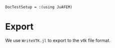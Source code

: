 ```@meta
DocTestSetup = :(using JuAFEM)
```

# Export

We use `WriteVTK.jl` to export to the vtk file format.